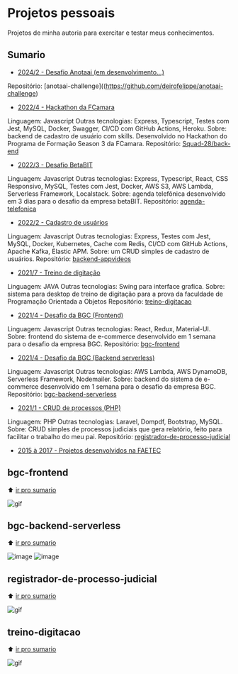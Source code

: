 # Projetos pessoais

Projetos de minha autoria para exercitar e testar meus conhecimentos. 

## Sumario

- [2024/2 - Desafio Anotaai (em desenvolvimento...)](#)

Repositório: [anotaai-challenge]((https://github.com/deirofelippe/anotaai-challenge)

- [2022/4 - Hackathon da FCamara](#)

Linguagem: Javascript
Outras tecnologias: Express, Typescript, Testes com Jest, MySQL, Docker, Swagger, CI/CD com GitHub Actions, Heroku.
Sobre: backend de cadastro de usuário com skills. Desenvolvido no Hackathon do Programa de Formação Season 3 da FCamara.
Repositório: [Squad-28/back-end](https://github.com/Squad-28/back-end)

- [2022/3 - Desafio BetaBIT](#)

Linguagem: Javascript
Outras tecnologias: Express, Typescript, React, CSS Responsivo, MySQL, Testes com Jest, Docker, AWS S3, AWS Lambda, Serverless Framework, Localstack.
Sobre: agenda telefônica desenvolvido em 3 dias para o desafio da empresa betaBIT.
Repositório: [agenda-telefonica](https://github.com/felippedesouza/agenda-telefonica)

- [2022/2 - Cadastro de usuários](#)

Linguagem: Javascript
Outras tecnologias: Express, Testes com Jest, MySQL, Docker, Kubernetes, Cache com Redis, CI/CD com GitHub Actions, Apache Kafka, Elastic APM.
Sobre: um CRUD simples de cadastro de usuários. 
Repositório: [backend-appvideos](https://github.com/felippedesouza/backend-appvideos)

- [2021/7 - Treino de digitação](#treino-digitacao)
  
Linguagem: JAVA
Outras tecnologias: Swing para interface grafica.
Sobre: sistema para desktop de treino de digitação para a prova da faculdade de Programação Orientada a Objetos 
Repositório: [treino-digitacao](https://github.com/felippedesouza/treino-digitacao)
  
- [2021/4 - Desafio da BGC (Frontend)](#bgc-frontend)

Linguagem: Javascript
Outras tecnologias: React, Redux, Material-UI.
Sobre: frontend do sistema de e-commerce desenvolvido em 1 semana para o desafio da empresa BGC.
Repositório: [bgc-frontend](https://github.com/felippedesouza/bgc-frontend)

- [2021/4 - Desafio da BGC (Backend serverless)](#bgc-backend-serverless)

Linguagem: Javascript
Outras tecnologias: AWS Lambda, AWS DynamoDB, Serverless Framework, Nodemailer.
Sobre: backend do sistema de e-commerce desenvolvido em 1 semana para o desafio da empresa BGC.
Repositório: [bgc-backend-serverless](https://github.com/felippedesouza/bgc-backend-serverless)

- [2021/1 - CRUD de processos (PHP)](#registrador-de-processo-judicial)
 
 Linguagem: PHP
 Outras tecnologias: Laravel, Dompdf, Bootstrap, MySQL.
 Sobre: CRUD simples de processos judiciais que gera relatório, feito para facilitar o trabalho do meu pai.
 Repositório: [registrador-de-processo-judicial](https://github.com/felippedesouza/registrador-de-processo-judicial)

- [2015 à 2017 - Projetos desenvolvidos na FAETEC](#)

## bgc-frontend

:arrow_up: [ir pro sumario](#sumario)

![gif](https://raw.githubusercontent.com/felippedesouza/bgc-frontend/main/screenshots/usando.gif)

## bgc-backend-serverless

:arrow_up: [ir pro sumario](#sumario)

![image](https://raw.githubusercontent.com/felippedesouza/bgc-frontend/main/screenshots/v3-1.png)
![image](https://raw.githubusercontent.com/felippedesouza/bgc-frontend/main/screenshots/v3-2.png)

## registrador-de-processo-judicial

:arrow_up: [ir pro sumario](#sumario)

![gif](https://raw.githubusercontent.com/felippedesouza/registrador-de-processo-judicial/master/img/usando.gif)

## treino-digitacao

:arrow_up: [ir pro sumario](#sumario)

![gif](https://raw.githubusercontent.com/felippedesouza/treino-digitacao/main/screenshots/usando.gif)
